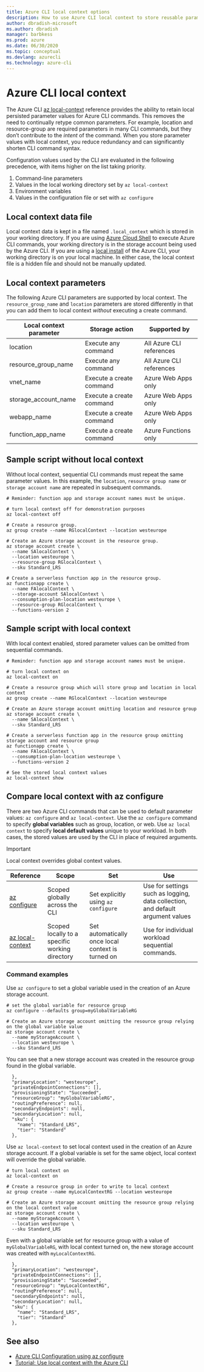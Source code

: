 ```yaml
---
title: Azure CLI local context options
description: How to use Azure CLI local context to store reusable parameter values
author: dbradish-microsoft
ms.author: dbradish
manager: barbkess
ms.prod: azure
ms.date: 06/30/2020
ms.topic: conceptual
ms.devlang: azurecli
ms.technology: azure-cli
---
```


# Azure CLI local context

The Azure CLI [az local-context](/cli/azure/local-context) reference provides the ability to retain local persisted parameter values for Azure CLI commands.  This removes the need to continually retype common parameters. For example, location and resource-group are required parameters in many CLI commands, but they don’t contribute to the _intent_ of the command.  When you store parameter values with local context, you reduce redundancy and can significantly shorten CLI command syntax.

Configuration values used by the CLI are evaluated in the following precedence, with items higher on the list taking priority.

1. Command-line parameters
1. Values in the local working directory set by `az local-context`
1. Environment variables
1. Values in the configuration file or set with `az configure`

## Local context data file

Local context data is kept in a file named `.local_context` which is stored in your working directory.  If you are using [Azure Cloud Shell](https://shell.azure.com) to execute Azure CLI commands, your working directory is in the storage account being used by the Azure CLI.  If you are using a [local install](/install-azure-cli) of the Azure CLI, your working directory is on your local machine.  In either case, the local context file is a hidden file and should not be manually updated.

## Local context parameters

The following Azure CLI parameters are supported by local context.  The `resource_group_name` and `location` parameters are stored differently in that you can add them to local context _without_ executing a create command.

| Local context parameter | Storage action | Supported by
|-|-|-|
| location | Execute any command | All Azure CLI references
| resource_group_name | Execute any command | All Azure CLI references
| vnet_name | Execute a create command | Azure Web Apps only
| storage_account_name | Execute a create command |  Azure Web Apps only
| webapp_name | Execute a create command | Azure Web Apps only
| function_app_name | Execute a create command | Azure Functions only

## Sample script without local context

Without local context, sequential CLI commands must repeat the same parameter values.  In this example, the `location`, `resource group name` or `storage account name` are repeated in subsequent commands.

```azurecli
# Reminder: function app and storage account names must be unique.

# turn local context off for demonstration purposes
az local-context off

# Create a resource group.
az group create --name RGlocalContext --location westeurope

# Create an Azure storage account in the resource group.
az storage account create \
  --name SAlocalContext \
  --location westeurope \
  --resource-group RGlocalContext \
  --sku Standard_LRS

# Create a serverless function app in the resource group.
az functionapp create \
  --name FAlocalContext \
  --storage-account SAlocalContext \
  --consumption-plan-location westeurope \
  --resource-group RGlocalContext \
  --functions-version 2
```

## Sample script with local context

With local context enabled, stored parameter values can be omitted from sequential commands.

```azurecli
# Reminder: function app and storage account names must be unique.

# turn local context on
az local-context on

# Create a resource group which will store group and location in local context
az group create --name RGlocalContext --location westeurope

# Create an Azure storage account omitting location and resource group
az storage account create \
  --name SAlocalContext \
  --sku Standard_LRS

# Create a serverless function app in the resource group omitting storage account and resource group
az functionapp create \
  --name FAlocalContext \
  --consumption-plan-location westeurope \
  --functions-version 2

# See the stored local context values
az local-context show
```

## Compare local context with az configure

There are two Azure CLI commands that can be used to default parameter values: `az configure` and `az local-context`.  Use the `az configure` command to specify **global variables** such as group, location, or web.  Use `az local context` to specify **local default values** unique to your workload.  In both cases, the stored values are used by the CLI in place of required arguments.

> [!Important]
> Local context overrides global context values.
>

| Reference | Scope | Set | Use
|-|-|-|-|
[az configure](/cli/azure/reference-index#az-configure) | Scoped globally across the CLI | Set explicitly using `az configure` | Use for settings such as logging, data collection, and default argument values
[az local-context](/cli/azure/local-context) | Scoped locally to a specific working directory | Set automatically once local context is turned on | Use for individual workload sequential commands.

### Command examples

Use `az configure` to set a global variable used in the creation of an Azure storage account.

```azurecli
# set the global variable for resource group
az configure --defaults group=myGlobalVariableRG

# Create an Azure storage account omitting the resource group relying on the global variable value
az storage account create \
  --name myStorageAccount \
  --location westeurope \
  --sku Standard_LRS
```

You can see that a new storage account was created in the resource group found in the global variable.

```output
  },
  "primaryLocation": "westeurope",
  "privateEndpointConnections": [],
  "provisioningState": "Succeeded",
  "resourceGroup": "myGlobalVariableRG",
  "routingPreference": null,
  "secondaryEndpoints": null,
  "secondaryLocation": null,
  "sku": {
    "name": "Standard_LRS",
    "tier": "Standard"
  },
```

Use `az local-context` to set local context used in the creation of an Azure storage account.  If a global variable is set for the same object, local context will override the global variable.

```azurecli
# turn local context on
az local-context on

# Create a resource group in order to write to local context
az group create --name myLocalContextRG --location westeurope

# Create an Azure storage account omitting the resource group relying on the local context value
az storage account create \
  --name myStorageAccount \
  --location westeurope \
  --sku Standard_LRS
```

Even with a global variable set for resource group with a value of `myGlobalVariableRG`, with local context turned on, the new storage account was created with `myLocalContextRG`.

```output
  },
  "primaryLocation": "westeurope",
  "privateEndpointConnections": [],
  "provisioningState": "Succeeded",
  "resourceGroup": "myLocalContextRG",
  "routingPreference": null,
  "secondaryEndpoints": null,
  "secondaryLocation": null,
  "sku": {
    "name": "Standard_LRS",
    "tier": "Standard"
  },
```

## See also

* [Azure CLI Configuration using az configure](azure-cli-configuration.md)
* [Tutorial: Use local context with the Azure CLI](azure-cli-local-context-tutorial.md)
